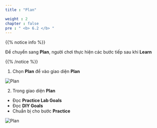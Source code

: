 ```yaml
---
title : "Plan"

weight : 2
chapter : false
pre : " <b> 6.2 </b> "
---
```


{{% notice info %}}

Để chuyển sang **Plan**, người chơi thực hiện các bước tiếp sau khi **Learn**

{{% /notice %}}

1. Chọn **Plan** để vào giao diện **Plan**

![Plan](/images/6-ec2connect/6.2-plan/1-plan.png)

2. Trong giao diện **Plan**

- Đọc **Practice Lab Goals**
- Đọc **DIY Goals**
- Chuẩn bị cho bước **Practice**

![Plan](/images/6-ec2connect/6.2-plan/2-plan.png)

